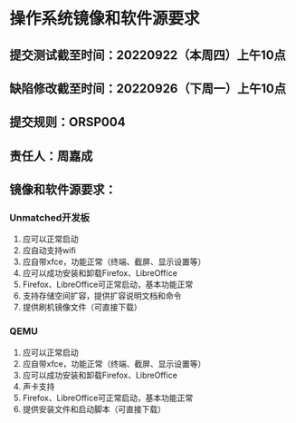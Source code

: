 # 操作系统镜像和软件源要求

## 提交测试截至时间：20220922（本周四）上午10点

## 缺陷修改截至时间：20220926（下周一）上午10点

## 提交规则：ORSP004

## 责任人：周嘉成

## 镜像和软件源要求：

### Unmatched开发板

1. 应可以正常启动
2. 应自动支持wifi
3. 应自带xfce，功能正常（终端、截屏、显示设置等）
4. 应可以成功安装和卸载Firefox、LibreOffice
5. Firefox、LibreOffice可正常启动，基本功能正常
6. 支持存储空间扩容，提供扩容说明文档和命令
7. 提供刷机镜像文件（可直接下载）

### QEMU

1. 应可以正常启动
2. 应自带xfce，功能正常（终端、截屏、显示设置等）
3. 应可以成功安装和卸载Firefox、LibreOffice
4. 声卡支持
5. Firefox、LibreOffice可正常启动，基本功能正常
6. 提供安装文件和启动脚本（可直接下载）
